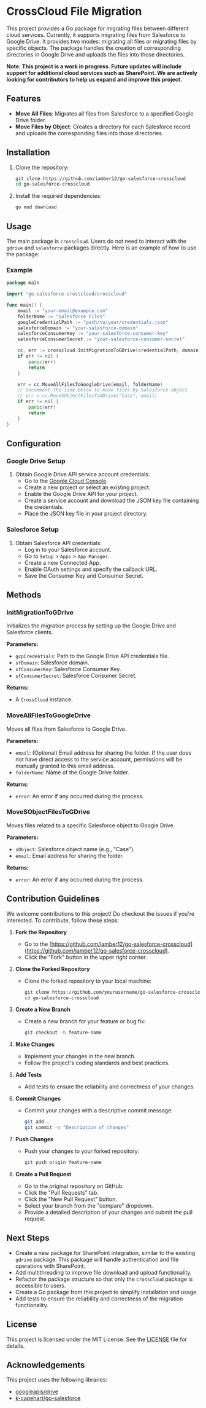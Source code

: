 # CrossCloud File Migration

This project provides a Go package for migrating files between different cloud services. Currently, it supports migrating files from Salesforce to Google Drive. It provides two modes: migrating all files or migrating files by specific objects. The package handles the creation of corresponding directories in Google Drive and uploads the files into those directories.

**Note: This project is a work in progress. Future updates will include support for additional cloud services such as SharePoint. We are actively looking for contributors to help us expand and improve this project.**

## Features

- **Move All Files**: Migrates all files from Salesforce to a specified Google Drive folder.
- **Move Files by Object**: Creates a directory for each Salesforce record and uploads the corresponding files into those directories.

## Installation

1. Clone the repository:
    ```bash
    git clone https://github.com/iamber12/go-salesforce-crosscloud
    cd go-salesforce-crosscloud
    ```

2. Install the required dependencies:
    ```bash
    go mod download
    ```

## Usage

The main package is `crosscloud`. Users do not need to interact with the `gdrive` and `salesforce` packages directly. Here is an example of how to use the package:

### Example

```go
package main

import "go-salesforce-crosscloud/crosscloud"

func main() {
    email := "your-email@example.com"
    folderName := "Salesforce Files"
    googleCredentialPath := "path/to/your/credentials.json"
    salesforceDomain := "your-salesforce-domain"
    salesforceConsumerKey := "your-salesforce-consumer-key"
    salesforceConsumerSecret := "your-salesforce-consumer-secret"

    cc, err := crosscloud.InitMigrationToGDrive(credentialPath, domain, consumerKey, consumerSecret)
    if err != nil {
        panic(err)
        return
    }

    err = cc.MoveAllFilesToGoogleDrive(email, folderName)
    // Uncomment the line below to move files by Salesforce object
    // err = cc.MoveSObjectFilesToGDrive("Case", email)
    if err != nil {
        panic(err)
        return
    }
}
```

## Configuration

### Google Drive Setup

1. Obtain Google Drive API service account credentials:
   - Go to the [Google Cloud Console](https://console.cloud.google.com/).
   - Create a new project or select an existing project.
   - Enable the Google Drive API for your project.
   - Create a service account and download the JSON key file containing the credentials.
   - Place the JSON key file in your project directory.

### Salesforce Setup

1. Obtain Salesforce API credentials:
   - Log in to your Salesforce account.
   - Go to `Setup` > `Apps` > `App Manager`.
   - Create a new Connected App.
   - Enable OAuth settings and specify the callback URL.
   - Save the Consumer Key and Consumer Secret.

## Methods

### InitMigrationToGDrive

Initializes the migration process by setting up the Google Drive and Salesforce clients.

**Parameters:**
- `gcpCredentials`: Path to the Google Drive API credentials file.
- `sfDomain`: Salesforce domain.
- `sfConsumerKey`: Salesforce Consumer Key.
- `sfConsumerSecret`: Salesforce Consumer Secret.

**Returns:**
- A `CrossCloud` instance.

### MoveAllFilesToGoogleDrive

Moves all files from Salesforce to Google Drive.

**Parameters:**
- `email`: (Optional) Email address for sharing the folder. If the user does not have direct access to the service account, permissions will be manually granted to this email address.
- `folderName`: Name of the Google Drive folder.

**Returns:**
- `error`: An error if any occurred during the process.

### MoveSObjectFilesToGDrive

Moves files related to a specific Salesforce object to Google Drive.

**Parameters:**
- `sObject`: Salesforce object name (e.g., "Case").
- `email`: Email address for sharing the folder.

**Returns:**
- `error`: An error if any occurred during the process.

## Contribution Guidelines

We welcome contributions to this project! Do checkout the issues if you're interested. To contribute, follow these steps:

1. **Fork the Repository**
   - Go to the [https://github.com/iamber12/go-salesforce-crosscloud](https://github.com/iamber12/go-salesforce-crosscloud).
   - Click the "Fork" button in the upper right corner.

2. **Clone the Forked Repository**
   - Clone the forked repository to your local machine:
     ```bash
     git clone https://github.com/yourusername/go-salesforce-crosscloud.git
     cd go-salesforce-crosscloud
     ```

3. **Create a New Branch**
   - Create a new branch for your feature or bug fix:
     ```bash
     git checkout -b feature-name
     ```

4. **Make Changes**
   - Implement your changes in the new branch.
   - Follow the project's coding standards and best practices.

5. **Add Tests**
   - Add tests to ensure the reliability and correctness of your changes.

6. **Commit Changes**
   - Commit your changes with a descriptive commit message:
     ```bash
     git add .
     git commit -m "Description of changes"
     ```

7. **Push Changes**
   - Push your changes to your forked repository:
     ```bash
     git push origin feature-name
     ```

8. **Create a Pull Request**
   - Go to the original repository on GitHub.
   - Click the "Pull Requests" tab.
   - Click the "New Pull Request" button.
   - Select your branch from the "compare" dropdown.
   - Provide a detailed description of your changes and submit the pull request.

## Next Steps
- Create a new package for SharePoint integration, similar to the existing `gdrive` package. This package will handle authentication and file operations with SharePoint.
- Add multithreading to improve file download and upload functionality.
- Refactor the package structure so that only the `crosscloud` package is accessible to users.
- Create a Go package from this project to simplify installation and usage.
- Add tests to ensure the reliability and correctness of the migration functionality.

## License

This project is licensed under the MIT License. See the [LICENSE](https://github.com/iamber12/go-salesforce-crosscloud/blob/main/LICENSE) file for details.

## Acknowledgements

This project uses the following libraries:
- [googleapis/drive](https://pkg.go.dev/google.golang.org/api/drive/v3)
- [k-capehart/go-salesforce](https://github.com/k-capehart/go-salesforce)
